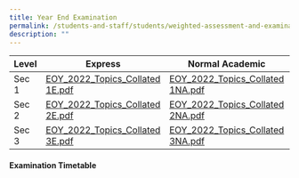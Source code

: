 ```yaml
---
title: Year End Examination
permalink: /students-and-staff/students/weighted-assessment-and-examination/year-end-examination/
description: ""
---
```

<table>
<thead>
  <tr>
    <th>Level</th>
    <th>Express</th>
    <th>Normal Academic</th>
    <th>Normal Technical</th>
  </tr>
</thead>
<tbody>
  <tr>
    <td>Sec 1</td>
    <td><a href="/files/EOY_2022_Topics_Collated%201E.pdf">EOY_2022_Topics_Collated 1E.pdf</a></td>
    <td><a href="/files/EOY_2022_Topics_Collated%201NA.pdf">EOY_2022_Topics_Collated 1NA.pdf</a></td>
    <td><a href="/files/EOY_2022_Topics_Collated%201NT.pdf">EOY_2022_Topics_Collated 1NT.pdf</a></td>
  </tr>
  <tr>
    <td>Sec 2</td>
    <td><a href="/files/EOY_2022_Topics_Collated%202E.pdf">EOY_2022_Topics_Collated 2E.pdf</a></td>
    <td><a href="/files/EOY_2022_Topics_Collated%202NA.pdf">EOY_2022_Topics_Collated 2NA.pdf</a></td>
    <td><a href="/files/EOY_2022_Topics_Collated%202NT.pdf">EOY_2022_Topics_Collated 2NT.pdf</a></td>
  </tr>
  <tr>
    <td>Sec 3</td>
    <td><a href="/files/EOY_2022_Topics_Collated%203E.pdf">EOY_2022_Topics_Collated 3E.pdf</a></td>
    <td><a href="/files/EOY_2022_Topics_Collated%203NA.pdf">EOY_2022_Topics_Collated 3NA.pdf</a></td>
    <td><a href="/files/EOY_2022_Topics_Collated%203NT.pdf">EOY_2022_Topics_Collated 3NT.pdf</a></td>
  </tr>
</tbody>
</table>


#### Examination Timetable